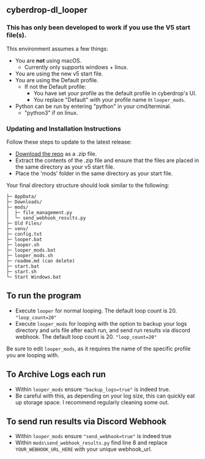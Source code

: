 ## cyberdrop-dl_looper

### This has only been developed to work if you use the V5 start file(s).

This environment assumes a few things:
- You are **not** using macOS.
  - Currently only supports windows + linux.
- You are using the new v5 start file.
- You are using the Default profile.
  - If not the Default profile:
    - You have set your profile as the default profile in cyberdrop's UI.
    - You replace "Default" with your profile name in `looper_mods`.
- Python can be run by entering "python" in your cmd/terminal.
  - "python3" if on linux.

### Updating and Installation Instructions

Follow these steps to update to the latest release:

* [Download the repo](https://github.com/n30liberal/cyberdrop-dl_looper/archive/refs/heads/main.zip) as a .zip file.
* Extract the contents of the .zip file and ensure that the files are placed in the same directory as your v5 start file.
* Place the 'mods' folder in the same directory as your start file.

Your final directory structure should look similar to the following:

```
├─ AppData/
├─ Downloads/
├─ mods/
│  ├─ file_management.py
│  └─ send_webhook_results.py
├─ Old Files/
├─ venv/
├─ config.txt
├─ looper.bat
├─ looper.sh
├─ looper_mods.bat
├─ looper_mods.sh
├─ readme.md (can delete)
├─ start.bat
├─ start.sh
└─ Start Windows.bat
```

## To run the program

- Execute `looper` for normal looping. The default loop count is 20. `"loop_count=20"`
- Execute `looper_mods` for looping with the option to backup your logs directory and urls file after each run, and send run results via discord webhook. The default loop count is 20. `"loop_count=20"`

Be sure to edit `looper_mods`, as it requires the name of the specific profile you are looping with.

## To Archive Logs each run
- Within `looper_mods` ensure `"backup_logs=true"` is indeed true.
- Be careful with this, as depending on your log size, this can quickly eat up storage space. I recommend regularly cleaning some out.

## To send run results via Discord Webhook
- Within `looper_mods` ensure `"send_webhook=true"` is indeed true
- Within `mods\send_webhook_results.py` find line 8 and replace `YOUR_WEBHOOK_URL_HERE` with your unique webhook_url.
